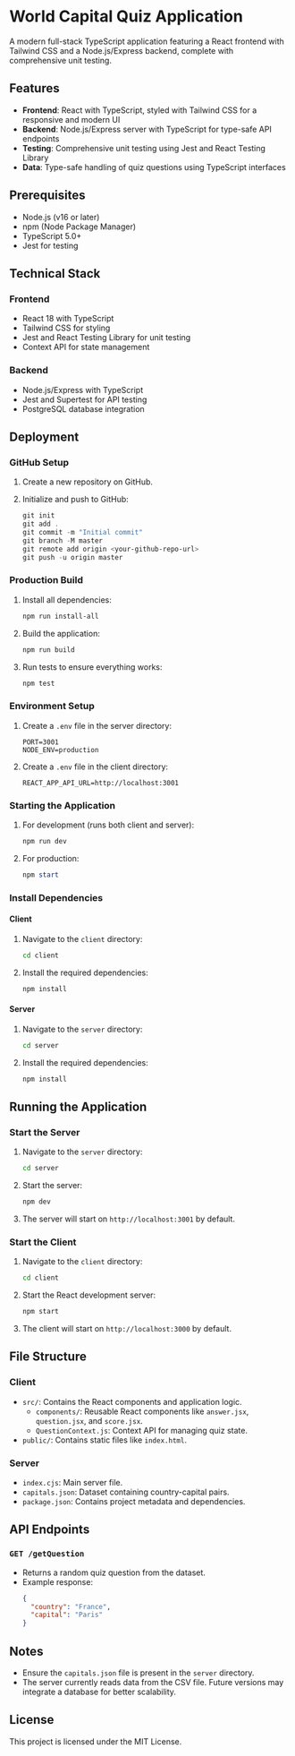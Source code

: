 # World Capital Quiz Application

A modern full-stack TypeScript application featuring a React frontend with Tailwind CSS and a Node.js/Express backend, complete with comprehensive unit testing.

## Features
- **Frontend**: React with TypeScript, styled with Tailwind CSS for a responsive and modern UI
- **Backend**: Node.js/Express server with TypeScript for type-safe API endpoints
- **Testing**: Comprehensive unit testing using Jest and React Testing Library
- **Data**: Type-safe handling of quiz questions using TypeScript interfaces

## Prerequisites
- Node.js (v16 or later)
- npm (Node Package Manager)
- TypeScript 5.0+
- Jest for testing

## Technical Stack
### Frontend
- React 18 with TypeScript
- Tailwind CSS for styling
- Jest and React Testing Library for unit testing
- Context API for state management

### Backend
- Node.js/Express with TypeScript
- Jest and Supertest for API testing
- PostgreSQL database integration

## Deployment
### GitHub Setup
1. Create a new repository on GitHub.

2. Initialize and push to GitHub:
   ```powershell
   git init
   git add .
   git commit -m "Initial commit"
   git branch -M master
   git remote add origin <your-github-repo-url>
   git push -u origin master
   ```

### Production Build
1. Install all dependencies:
   ```powershell
   npm run install-all
   ```

2. Build the application:
   ```powershell
   npm run build
   ```

3. Run tests to ensure everything works:
   ```powershell
   npm test
   ```

### Environment Setup
1. Create a `.env` file in the server directory:
   ```env
   PORT=3001
   NODE_ENV=production
   ```

2. Create a `.env` file in the client directory:
   ```env
   REACT_APP_API_URL=http://localhost:3001
   ```

### Starting the Application
1. For development (runs both client and server):
   ```powershell
   npm run dev
   ```

2. For production:
   ```powershell
   npm start
   ```

### Install Dependencies
#### Client
1. Navigate to the `client` directory:
   ```bash
   cd client
   ```
2. Install the required dependencies:
   ```bash
   npm install
   ```

#### Server
1. Navigate to the `server` directory:
   ```bash
   cd server
   ```
2. Install the required dependencies:
   ```bash
   npm install
   ```

## Running the Application
### Start the Server
1. Navigate to the `server` directory:
   ```bash
   cd server
   ```
2. Start the server:
   ```bash
   npm dev
   ```
3. The server will start on `http://localhost:3001` by default.

### Start the Client
1. Navigate to the `client` directory:
   ```bash
   cd client
   ```
2. Start the React development server:
   ```bash
   npm start
   ```
3. The client will start on `http://localhost:3000` by default.

## File Structure
### Client
- `src/`: Contains the React components and application logic.
  - `components/`: Reusable React components like `answer.jsx`, `question.jsx`, and `score.jsx`.
  - `QuestionContext.js`: Context API for managing quiz state.
- `public/`: Contains static files like `index.html`.

### Server
- `index.cjs`: Main server file.
- `capitals.json`: Dataset containing country-capital pairs.
- `package.json`: Contains project metadata and dependencies.

## API Endpoints
### `GET /getQuestion`
- Returns a random quiz question from the dataset.
- Example response:
  ```json
  {
    "country": "France",
    "capital": "Paris"
  }
  ```

## Notes
- Ensure the `capitals.json` file is present in the `server` directory.
- The server currently reads data from the CSV file. Future versions may integrate a database for better scalability.

## License
This project is licensed under the MIT License.